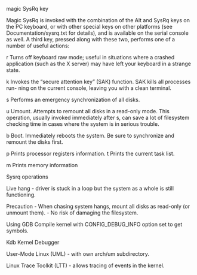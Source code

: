 magic SysRq key

Magic SysRq is invoked with the combination of the Alt and SysRq keys on the PC keyboard, or with other special keys on other platforms (see Documentation/sysrq.txt for details), and is available on the serial console as well. A third key, pressed along with these two, performs one of a number of useful actions:

r Turns off keyboard raw mode; useful in situations where a crashed application (such as the X server) may have left your keyboard in a strange state.

k Invokes the “secure attention key” (SAK) function. SAK kills all processes run- ning on the current console, leaving you with a clean terminal.

s Performs an emergency synchronization of all disks. 

u Umount. Attempts to remount all disks in a read-only mode. This operation, usually invoked immediately after s, can save a lot of filesystem checking time in cases where the system is in serious trouble. 

b Boot. Immediately reboots the system. Be sure to synchronize and remount the disks first. 

p Prints processor registers information. t Prints the current task list.

m Prints memory information 

Sysrq operations

Live hang  - driver is stuck in a loop but the system as a whole is still functioning.

Precaution - When chasing system hangs, mount all disks as read-only (or unmount them).
	- No risk of damaging the filesystem.

Using GDB
Compile kernel with CONFIG_DEBUG_INFO option set to get symbols.

Kdb Kernel Debugger

User-Mode Linux (UML) - with own arch/um subdirectory.

Linux Trace Toolkit (LTT) - allows tracing of events in the kernel.
